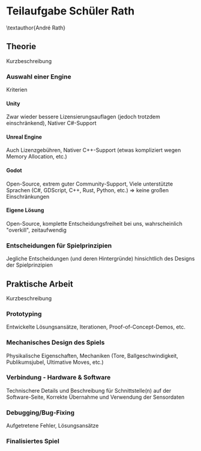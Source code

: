 # Teilaufgabe Schüler Rath
\textauthor{André Rath}

## Theorie

Kurzbeschreibung

### Auswahl einer Engine

Kriterien

#### Unity

Zwar wieder bessere Lizensierungsauflagen (jedoch trotzdem einschränkend), Nativer C#-Support

#### Unreal Engine

Auch Lizenzgebühren, Nativer C++-Support (etwas kompliziert wegen Memory Allocation, etc.)

#### Godot

Open-Source, extrem guter Community-Support, Viele unterstützte Sprachen (C#, GDScript, C++, Rust, Python, etc.) => keine großen Einschränkungen

#### Eigene Lösung

Open-Source, komplette Entscheidungsfreiheit bei uns, wahrscheinlich "overkill", zeitaufwendig

### Entscheidungen für Spielprinzipien

Jegliche Entscheidungen (und deren Hintergründe) hinsichtlich des Designs der Spielprinzipien

## Praktische Arbeit

Kurzbeschreibung

### Prototyping

Entwickelte Lösungsansätze, Iterationen, Proof-of-Concept-Demos, etc. 

### Mechanisches Design des Spiels

Physikalische Eigenschaften, Mechaniken (Tore, Ballgeschwindigkeit, Publikumsjubel, Ultimative Moves, etc.)

### Verbindung - Hardware & Software

Technischere Details und Beschreibung für Schnittstelle(n) auf der Software-Seite, Korrekte Übernahme und Verwendung der Sensordaten

### Debugging/Bug-Fixing

Aufgetretene Fehler, Lösungsansätze

### Finalisiertes Spiel